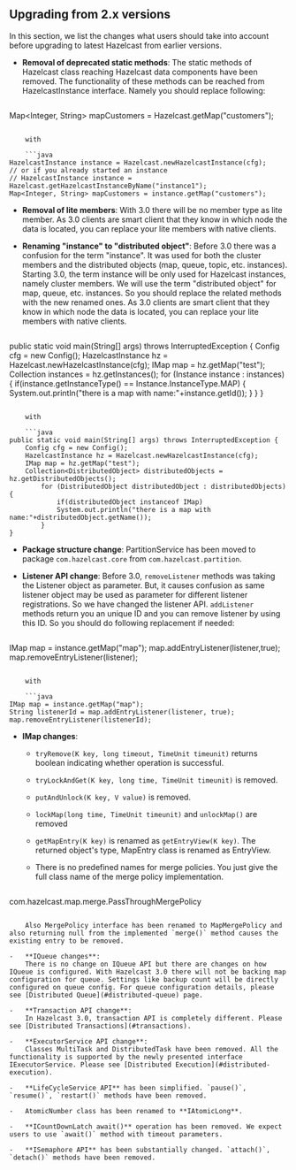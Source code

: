 

## Upgrading from 2.x versions


In this section, we list the changes what users should take into account before upgrading to latest Hazelcast from earlier versions.

-   **Removal of deprecated static methods**:
    The static methods of Hazelcast class reaching Hazelcast data components have been removed. The functionality of these methods can be reached from HazelcastInstance interface. Namely you should replace following:

	```java
Map<Integer, String> mapCustomers = Hazelcast.getMap("customers");
```

	with

	```java
HazelcastInstance instance = Hazelcast.newHazelcastInstance(cfg);
// or if you already started an instance
// HazelcastInstance instance = Hazelcast.getHazelcastInstanceByName("instance1");
Map<Integer, String> mapCustomers = instance.getMap("customers");
```
-   **Removal of lite members**:
    With 3.0 there will be no member type as lite member. As 3.0 clients are smart client that they know in which node the data is located, you can replace your lite members with native clients.

-   **Renaming "instance" to "distributed object"**:
    Before 3.0 there was a confusion for the term "instance". It was used for both the cluster members and the distributed objects (map, queue, topic, etc. instances). Starting 3.0, the term instance will be only used for Hazelcast instances, namely cluster members. We will use the term "distributed object" for map, queue, etc. instances. So you should replace the related methods with the new renamed ones. As 3.0 clients are smart client that they know in which node the data is located, you can replace your lite members with native clients.

	```java
public static void main(String[] args) throws InterruptedException {
    Config cfg = new Config();
    HazelcastInstance hz = Hazelcast.newHazelcastInstance(cfg);
    IMap map = hz.getMap("test");
    Collection<Instance> instances = hz.getInstances();
    for (Instance instance : instances) {
        if(instance.getInstanceType() == Instance.InstanceType.MAP) {
        System.out.println("there is a map with name:"+instance.getId());
        }
    }
}
```

	with

	```java
public static void main(String[] args) throws InterruptedException {
    Config cfg = new Config();
    HazelcastInstance hz = Hazelcast.newHazelcastInstance(cfg);
    IMap map = hz.getMap("test");
    Collection<DistributedObject> distributedObjects = hz.getDistributedObjects();
        for (DistributedObject distributedObject : distributedObjects) {
            if(distributedObject instanceof IMap)
            System.out.println("there is a map with name:"+distributedObject.getName());
        }
}
```

-   **Package structure change**:
    PartitionService has been moved to package `com.hazelcast.core` from `com.hazelcast.partition`.


-   **Listener API change**:
    Before 3.0, `removeListener` methods was taking the Listener object as parameter. But, it causes confusion as same listener object may be used as parameter for different listener registrations. So we have changed the listener API. `addListener` methods return you an unique ID and you can remove listener by using this ID. So you should do following replacement if needed:

	```java
IMap map = instance.getMap("map");
map.addEntryListener(listener,true);
map.removeEntryListener(listener);
``` 
   
	with
	
	```java
IMap map = instance.getMap("map");
String listenerId = map.addEntryListener(listener, true);
map.removeEntryListener(listenerId);
```
-   **IMap changes**:
    -   `tryRemove(K key, long timeout, TimeUnit timeunit)` returns boolean indicating whether operation is successful.

    -   `tryLockAndGet(K key, long time, TimeUnit timeunit)` is removed.

    -   `putAndUnlock(K key, V value)` is removed.

    -   `lockMap(long time, TimeUnit timeunit)` and `unlockMap()` are removed

    -   `getMapEntry(K key)` is renamed as `getEntryView(K key)`. The returned object's type, MapEntry class is renamed as EntryView.

    -   There is no predefined names for merge policies. You just give the full class name of the merge policy implementation.

		```xml
<merge-policy>com.hazelcast.map.merge.PassThroughMergePolicy</merge-policy>
```

	Also MergePolicy interface has been renamed to MapMergePolicy and also returning null from the implemented `merge()` method causes the existing entry to be removed.

-   **IQueue changes**:
    There is no change on IQueue API but there are changes on how IQueue is configured. With Hazelcast 3.0 there will not be backing map configuration for queue. Settings like backup count will be directly configured on queue config. For queue configuration details, please see [Distributed Queue](#distributed-queue) page.

-   **Transaction API change**:
    In Hazelcast 3.0, transaction API is completely different. Please see [Distributed Transactions](#transactions).

-   **ExecutorService API change**:
    Classes MultiTask and DistributedTask have been removed. All the functionality is supported by the newly presented interface IExecutorService. Please see [Distributed Execution](#distributed-execution).

-   **LifeCycleService API** has been simplified. `pause()`, `resume()`, `restart()` methods have been removed.

-   AtomicNumber class has been renamed to **IAtomicLong**.

-   **ICountDownLatch await()** operation has been removed. We expect users to use `await()` method with timeout parameters.

-   **ISemaphore API** has been substantially changed. `attach()`, `detach()` methods have been removed.


